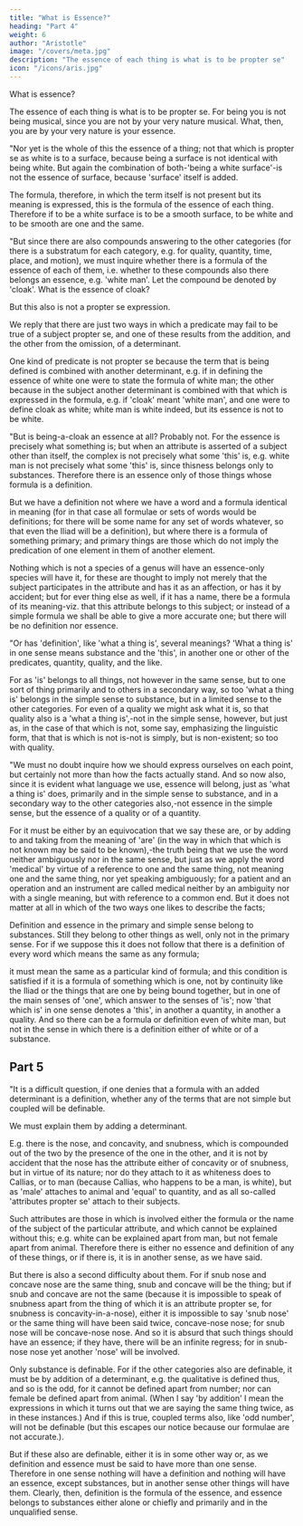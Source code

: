 ```yaml
---
title: "What is Essence?"
heading: "Part 4"
weight: 6
author: "Aristotle"
image: "/covers/meta.jpg"
description: "The essence of each thing is what is to be propter se"
icon: "/icons/aris.jpg"
---
```



What is essence?

The essence of each thing is what is to be propter se. For being you is not being musical, since you are not by your very nature musical. What, then, you are by your very nature is your essence.

"Nor yet is the whole of this the essence of a thing; not that which is propter se as white is to a surface, because being a surface is not identical with being white. But again the combination of both-'being a white surface'-is not the essence of surface, because 'surface' itself is added. 

The formula, therefore, in which the term itself is not present but its meaning is expressed, this is the formula of the essence of each thing. Therefore if to be a white surface is to be a smooth surface, to be white and to be smooth are one and the same.

"But since there are also compounds answering to the other categories (for there is a substratum for each category, e.g. for quality, quantity, time, place, and motion), we must inquire whether there is a formula of the essence of each of them, i.e. whether to these compounds also there belongs an essence, e.g. 'white man'. Let the compound be denoted by 'cloak'. What is the essence of cloak? 

But this also is not a propter se expression. 

We reply that there are just two ways in which a predicate may fail to be true of a subject propter se, and one of these results from the addition, and the other from the omission, of a determinant. 

One kind of predicate is not propter se because the term that is being defined is combined with another determinant, e.g. if in defining the essence of white one were to state the formula of white man; the other because in the subject another determinant is combined with that which is expressed in the formula, e.g. if 'cloak' meant 'white man', and one were to define cloak as white; white man is white indeed, but its essence is not to be white.

"But is being-a-cloak an essence at all? Probably not. For the essence is precisely what something is; but when an attribute is asserted of a subject other than itself, the complex is not precisely what some 'this' is, e.g. white man is not precisely what some 'this' is, since thisness belongs only to substances. Therefore there is an essence only of those things whose formula is a definition. 

But we have a definition not where we have a word and a formula identical in meaning (for in that case all formulae or sets of words would be definitions; for there will be some name for any set of words whatever, so that even the Iliad will be a definition), but where there is a formula of something primary; and primary things are those which do not imply the predication of one element in them of another element. 

Nothing which is not a species of a genus will have an essence-only species will have it, for these are thought to imply not merely that the subject participates in the attribute and has it as an affection, or has it by accident; but for ever thing else as well, if it has a name, there be a formula of its meaning-viz. that this attribute belongs to this subject; or instead of a simple formula we shall be able to give a more accurate one; but there will be no definition nor essence.

"Or has 'definition', like 'what a thing is', several meanings? 'What a thing is' in one sense means substance and the 'this', in another one or other of the predicates, quantity, quality, and the like. 

For as 'is' belongs to all things, not however in the same sense, but to one sort of thing primarily and to others in a secondary way, so too 'what a thing is' belongs in the simple sense to substance, but in a limited sense to the other categories. For even of a quality we might ask what it is, so that quality also is a 'what a thing is',-not in the simple sense, however, but just as, in the case of that which is not, some say, emphasizing the linguistic form, that that is which is not is-not is simply, but is non-existent; so too with quality.

"We must no doubt inquire how we should express ourselves on each point, but certainly not more than how the facts actually stand. And so now also, since it is evident what language we use, essence will belong, just as 'what a thing is' does, primarily and in the simple sense to substance, and in a secondary way to the other categories also,-not essence in the simple sense, but the essence of a quality or of a quantity. 

For it must be either by an equivocation that we say these are, or by adding to and taking from the meaning of 'are' (in the way in which that which is not known may be said to be known),-the truth being that we use the word neither ambiguously nor in the same sense, but just as we apply the word 'medical' by virtue of a reference to one and the same thing, not meaning one and the same thing, nor yet speaking ambiguously; for a patient and an operation and an instrument are called medical neither by an ambiguity nor with a single meaning, but with reference to a common end. But it does not matter at all in which of the two ways one likes to describe the facts; 

Definition and essence in the primary and simple sense belong to substances. Still they belong to other things as well, only not in the primary sense. For if we suppose this it does not follow that there is a definition of every word which means the same as any formula; 

it must mean the same as a particular kind of formula; and this condition is satisfied if it is a formula of something which is one, not by continuity like the Iliad or the things that are one by being bound together, but in one of the main senses of 'one', which answer to the senses of 'is'; now 'that which is' in one sense denotes a 'this', in another a quantity, in another a quality. And so there can be a formula or definition even of white man, but not in the sense in which there is a definition either of white or of a substance.


## Part 5

"It is a difficult question, if one denies that a formula with an added determinant is a definition, whether any of the terms that are not simple but coupled will be definable. 

We must explain them by adding a determinant. 

E.g. there is the nose, and concavity, and snubness, which is compounded out of the two by the presence of the one in the other, and it is not by accident that the nose has the attribute either of concavity or of snubness, but in virtue of its nature; nor do they attach to it as whiteness does to Callias, or to man (because Callias, who happens to be a man, is white), but as 'male' attaches to animal and 'equal' to quantity, and as all so-called 'attributes propter se' attach to their subjects. 

Such attributes are those in which is involved either the formula or the name of the subject of the particular attribute, and which cannot be explained without this; e.g. white can be explained apart from man, but not female apart from animal. Therefore there is either no essence and definition of any of these things, or if there is, it is in another sense, as we have said.

But there is also a second difficulty about them. For if snub nose and concave nose are the same thing, snub and concave will be the thing; but if snub and concave are not the same (because it is impossible to speak of snubness apart from the thing of which it is an attribute propter se, for snubness is concavity-in-a-nose), either it is impossible to say 'snub nose' or the same thing will have been said twice, concave-nose nose; for snub nose will be concave-nose nose. And so it is absurd that such things should have an essence; if they have, there will be an infinite regress; for in snub-nose nose yet another 'nose' will be involved.

Only substance is definable. For if the other categories also are definable, it must be by addition of a determinant, e.g. the qualitative is defined thus, and so is the odd, for it cannot be defined apart from number; nor can female be defined apart from animal. (When I say 'by addition' I mean the expressions in which it turns out that we are saying the same thing twice, as in these instances.) And if this is true, coupled terms also, like 'odd number', will not be definable (but this escapes our notice because our formulae are not accurate.). 

But if these also are definable, either it is in some other way or, as we definition and essence must be said to have more than one sense. Therefore in one sense nothing will have a definition and nothing will have an essence, except substances, but in another sense other things will have them. Clearly, then, definition is the formula of the essence, and essence belongs to substances either alone or chiefly and primarily and in the unqualified sense.
